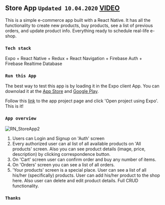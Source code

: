 ## Store App `Updated 10.04.2020` [VIDEO](https://www.youtube.com/watch?v=3fBEaHvKxv8&feature=youtu.be)

This is a simple e-commerce app built with a React Native. It has all the functionality to create new products, buy products, see a list of previous orders, and update product info. Everything ready to schedule real-life e-shop.

### `Tech stack`

Expo + React Native + Redux + React Navigation + Firebase Auth + Firebase Realtime Database

### `Run this App`

The best way to test this app is by loading it in the Expo client App. You can downolad it at the [App Store](https://apps.apple.com/us/app/expo-client/id982107779) and [Google Play](https://play.google.com/store/apps/details?id=host.exp.exponent&hl=en_US). 

Follow this [link](https://expo.io/@hyphaha/react-native-store-app) to the app project page and click 'Open project using Expo'. This is it!

### `App overview`

![RN_StoreApp2 ](https://user-images.githubusercontent.com/49665711/89965654-4d759280-dc1b-11ea-8f9d-45aaa9a3a29f.jpg)

1. Users can Login and Signup on 'Auth' screen
2. Every authorized user can al list of all available products on 'All products' screen. Also you can see product details (image, price, description) by clicking correspondence button.
3. On 'Cart' screen user can confirm order and buy any number of items.
4. On 'Orders' screen you can see a list of all orders.
5. 'Your products' screen is a special place. User can see a list of all his/her (specifically) products. User can add his/her product to the shop here. Also user can delete and edit product details. Full CRUD functionality.

### `Thanks`
